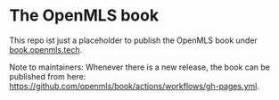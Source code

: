 # The OpenMLS book

This repo ist just a placeholder to publish the OpenMLS book under [book.openmls.tech](https://book.openmls.tech).

Note to maintainers: Whenever there is a new release, the book can be published from here: https://github.com/openmls/book/actions/workflows/gh-pages.yml.
